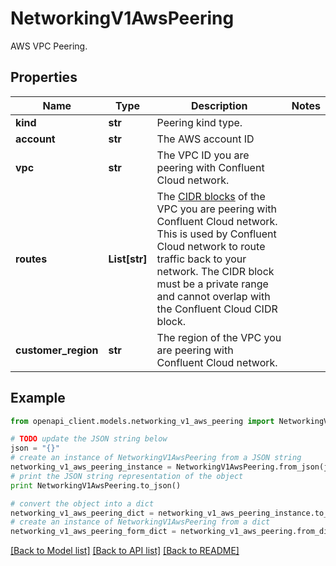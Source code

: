 # NetworkingV1AwsPeering

AWS VPC Peering.

## Properties
Name | Type | Description | Notes
------------ | ------------- | ------------- | -------------
**kind** | **str** | Peering kind type. | 
**account** | **str** | The AWS account ID | 
**vpc** | **str** | The VPC ID you are peering with Confluent Cloud network. | 
**routes** | **List[str]** | The [CIDR blocks](https://en.wikipedia.org/wiki/Classless_Inter-Domain_Routing) of the VPC you are peering with Confluent Cloud network. This is used by Confluent Cloud network to route traffic back to your network. The CIDR block must be a private range and cannot overlap with the Confluent Cloud CIDR block.  | 
**customer_region** | **str** | The region of the VPC you are peering with Confluent Cloud network. | 

## Example

```python
from openapi_client.models.networking_v1_aws_peering import NetworkingV1AwsPeering

# TODO update the JSON string below
json = "{}"
# create an instance of NetworkingV1AwsPeering from a JSON string
networking_v1_aws_peering_instance = NetworkingV1AwsPeering.from_json(json)
# print the JSON string representation of the object
print NetworkingV1AwsPeering.to_json()

# convert the object into a dict
networking_v1_aws_peering_dict = networking_v1_aws_peering_instance.to_dict()
# create an instance of NetworkingV1AwsPeering from a dict
networking_v1_aws_peering_form_dict = networking_v1_aws_peering.from_dict(networking_v1_aws_peering_dict)
```
[[Back to Model list]](../ccloud/README.md#documentation-for-models) [[Back to API list]](../ccloud/README.md#documentation-for-api-endpoints) [[Back to README]](../ccloud/README.md)


